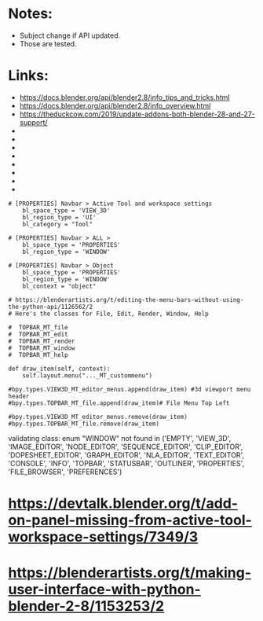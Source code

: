  # Notes:
  * Subject change if API updated.
  * Those are tested.

# Links:
 * https://docs.blender.org/api/blender2.8/info_tips_and_tricks.html
 * https://docs.blender.org/api/blender2.8/info_overview.html
 * https://theduckcow.com/2019/update-addons-both-blender-28-and-27-support/
 * 
 * 
 * 
 * 
 * 
 * 
 * 
 * 

```
# [PROPERTIES] Navbar > Active Tool and workspace settings
    bl_space_type = 'VIEW_3D'
    bl_region_type = 'UI'
    bl_category = "Tool"
```

```
# [PROPERTIES] Navbar > ALL >
    bl_space_type = 'PROPERTIES'
    bl_region_type = 'WINDOW'
```

```
# [PROPERTIES] Navbar > Object
    bl_space_type = 'PROPERTIES'
    bl_region_type = 'WINDOW'
    bl_context = "object"
```

```
# https://blenderartists.org/t/editing-the-menu-bars-without-using-the-python-api/1126562/2
# Here's the classes for File, Edit, Render, Window, Help

#  TOPBAR_MT_file
#  TOPBAR_MT_edit
#  TOPBAR_MT_render
#  TOPBAR_MT_window
#  TOPBAR_MT_help

def draw_item(self, context):	
	self.layout.menu("..._MT_custommenu")

#bpy.types.VIEW3D_MT_editor_menus.append(draw_item) #3d viewport menu header
#bpy.types.TOPBAR_MT_file.append(draw_item)# File Menu Top Left

#bpy.types.VIEW3D_MT_editor_menus.remove(draw_item)
#bpy.types.TOPBAR_MT_file.remove(draw_item)
```

validating class: enum "WINDOW" not found in ('EMPTY', 'VIEW_3D', 'IMAGE_EDITOR', 'NODE_EDITOR', 'SEQUENCE_EDITOR', 'CLIP_EDITOR', 'DOPESHEET_EDITOR', 'GRAPH_EDITOR', 'NLA_EDITOR', 'TEXT_EDITOR', 'CONSOLE', 'INFO', 'TOPBAR', 'STATUSBAR', 'OUTLINER', 'PROPERTIES', 'FILE_BROWSER', 'PREFERENCES')


# https://devtalk.blender.org/t/add-on-panel-missing-from-active-tool-workspace-settings/7349/3
# https://blenderartists.org/t/making-user-interface-with-python-blender-2-8/1153253/2



